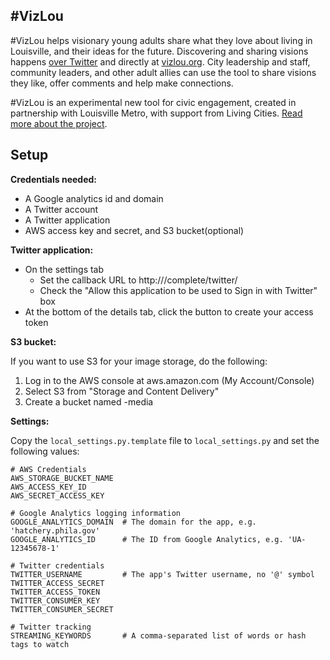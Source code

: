 ## \#VizLou

\#VizLou helps visionary young adults share what they love about living in Louisville, and their ideas for the future. Discovering and sharing visions happens [over Twitter](https://twitter.com/search?q=%23vizlou&src=typd) and directly at [vizlou.org](http://vizlou.org). City leadership and staff, community leaders, and other adult allies can use the tool to share visions they like, offer comments and help make connections.

\#VizLou is an experimental new tool for civic engagement, created in partnership with Louisville Metro, with support from Living Cities. [Read more about the project](http://www.livingcities.org/blog/?id=90). 

## Setup

**Credentials needed:**

* A Google analytics id and domain
* A Twitter account
* A Twitter application
* AWS access key and secret, and S3 bucket(optional)

**Twitter application:**

* On the settings tab
  * Set the callback URL to http://*<your-domain>*/complete/twitter/
  * Check the "Allow this application to be used to Sign in with Twitter" box
* At the bottom of the details tab, click the button to create your access token

**S3 bucket:**

If you want to use S3 for your image storage, do the following:

1. Log in to the AWS console at aws.amazon.com (My Account/Console)
2. Select S3 from "Storage and Content Delivery"
3. Create a bucket named *<your-app>*-media

**Settings:**

Copy the `local_settings.py.template` file to `local_settings.py` and set the following values:

    # AWS Credentials
    AWS_STORAGE_BUCKET_NAME
    AWS_ACCESS_KEY_ID
    AWS_SECRET_ACCESS_KEY
    
    # Google Analytics logging information
    GOOGLE_ANALYTICS_DOMAIN  # The domain for the app, e.g. 'hatchery.phila.gov'
    GOOGLE_ANALYTICS_ID      # The ID from Google Analytics, e.g. 'UA-12345678-1'
    
    # Twitter credentials
    TWITTER_USERNAME         # The app's Twitter username, no '@' symbol
    TWITTER_ACCESS_SECRET
    TWITTER_ACCESS_TOKEN
    TWITTER_CONSUMER_KEY
    TWITTER_CONSUMER_SECRET
    
    # Twitter tracking
    STREAMING_KEYWORDS       # A comma-separated list of words or hash tags to watch
